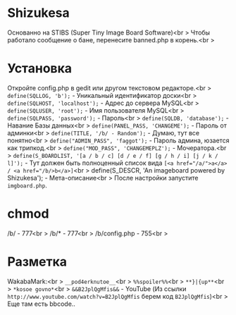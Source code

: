 # Shizukesa
Основанно на STIBS (Super Tiny Image Board Software)<br \>
Чтобы работало сообщение о бане, перенесите banned.php в корень.<br \>
# Установка
Откройте config.php в gedit или другом текстовом редакторе.<br \>
`define(SQLLOG, 'b');` - Уникальный идентификатор доски<br \>
`define(SQLHOST, 'localhost');` - Адрес до сервера MySQL<br \>
`define(SQLUSER, 'root');`	- Имя пользователя MySQL<br \>
`define(SQLPASS, 'password');` - Пароль<br \>
`define(SQLDB, 'database');` - Навание Базы данных<br \>
`define(PANEL_PASS, 'CHANGEME');` - Пароль от админки<br \>
`define(TITLE, '/b/ - Random');` - Думаю, тут все понятно<br \>
`define("ADMIN_PASS", 'faggot');`  - Пароль админа, юзается как трипкод.<br \>
`define("MOD_PASS", 'CHANGEMEPLZ');` - Мочератора.<br \>
`define(S_BOARDLIST, '[a / b / c] [d / e / f] [g / h / i] [j / k / l]');` - Тут должен быть полноценный список вида `[<a href="/a/">a</a> / <a href="/b/>b</a>]`<br \>
define(S_DESCR, 'An imageboard powered by Shizukesa'); - Мета-описание<br \>
После настройки запустите  `imgboard.php`.
# chmod
/b/ - 777<br \>
/b/* - 777<br \>
/b/config.php - 755<br \>
# Разметка
WakabaMark:<br \>
`__pod4erknutoe__`<br \>
`%%spoiler%%`<br \>
`**}|{up**`<br \>
`*kosoe govno*`<br \>
`&&B2JplQgMfis&&` - YouTube (Из ссылки `http://www.youtube.com/watch?v=B2JplQgMfis` берем код `B2JplQgMfis`)<br \>
Еще там есть bbcode..
